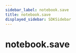 ```yaml
---
sidebar_label: notebook.save
title: notebook.save
displayed_sidebar: SDKSidebar
--- 
```



# notebook.save
